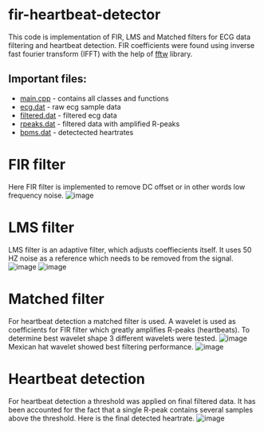 # fir-heartbeat-detector
This code is implementation of FIR, LMS and Matched filters for ECG data filtering and heartbeat detection. FIR coefficients were found using inverse fast fourier transform (IFFT) with the help of [fftw](https://www.fftw.org/) library.
## Important files:
- [main.cpp](fir-heartbeat-detector/main.cpp) - contains all classes and functions
- [ecg.dat](fir-heartbeat-detector/ecg.dat) - raw ecg sample data
- [filtered.dat](fir-heartbeat-detector/filtered.dat) - filtered ecg data
- [rpeaks.dat](fir-heartbeat-detector/rpeaks.dat) - filtered data with amplified R-peaks
- [bpms.dat](fir-heartbeat-detector/bpms.dat) - detectected heartrates
# FIR filter
Here FIR filter is implemented to remove DC offset or in other words low frequency noise.
![image](https://user-images.githubusercontent.com/78025384/161136296-30fd070e-52a8-4982-b0a8-8cc128077baa.png)
# LMS filter
LMS filter is an adaptive filter, which adjusts coeffiecients itself. 
It uses 50 HZ noise as a reference which needs to be removed from the signal.
![image](https://user-images.githubusercontent.com/78025384/161136718-b2ba3f60-14fe-42ec-bcd7-aedadbdcc93f.png)
![image](https://user-images.githubusercontent.com/78025384/161136763-3f9edfeb-f127-4de0-870a-fd4e2aec3167.png)
# Matched filter
For heartbeat detection a matched filter is used.
A wavelet is used as coefficients for FIR filter which greatly amplifies R-peaks (heartbeats).
To determine best wavelet shape 3 different wavelets were tested.
![image](https://user-images.githubusercontent.com/78025384/161137295-43fb772f-b6b8-44a2-a493-f4a4435130eb.png)
Mexican hat wavelet showed best filtering performance.
![image](https://user-images.githubusercontent.com/78025384/161137659-4fba5456-16f1-4cc7-8335-657098b66df7.png)
# Heartbeat detection
For heartbeat detection a threshold was applied on final filtered data.
It has been accounted for the fact that a single R-peak contains several samples above the threshold.
Here is the final detected heartrate.
![image](https://user-images.githubusercontent.com/78025384/161139176-ca93fc70-13b9-4fac-ab2f-0221ce6f7f2d.png)
